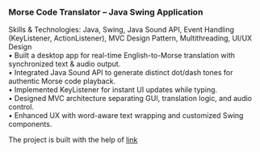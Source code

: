 ### Morse Code Translator – Java Swing Application
Skills & Technologies:
Java, Swing, Java Sound API, Event Handling (KeyListener, ActionListener), MVC Design Pattern, Multithreading, UI/UX Design  
• Built a desktop app for real-time English-to-Morse translation with synchronized text & audio output.  
• Integrated Java Sound API to generate distinct dot/dash tones for authentic Morse code playback.  
• Implemented KeyListener for instant UI updates while typing.  
• Designed MVC architecture separating GUI, translation logic, and audio control.  
• Enhanced UX with word-aware text wrapping and customized Swing components.  

The project is built with the help of [link](https://www.youtube.com/watch?v=ydSJrHUhbOw&t=8933s)
